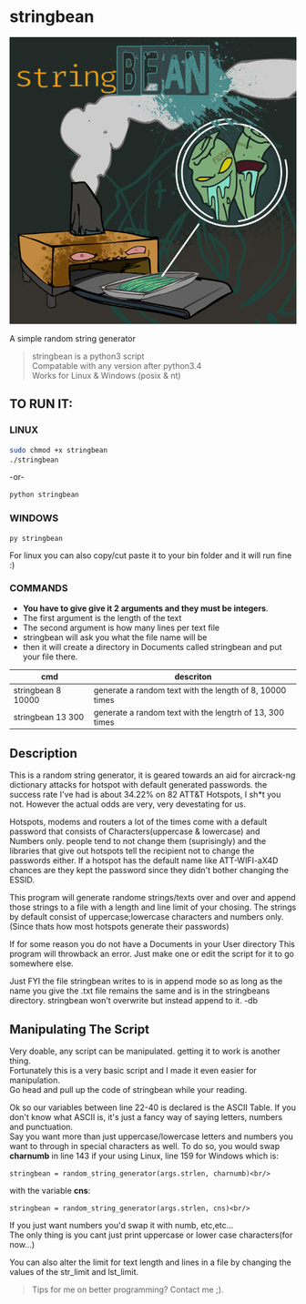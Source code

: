 # stringbean
![alt text](https://github.com/dirtybrie/stringbean/blob/%7Bdirt%7D/img/stringbean.png?raw=true)

A simple random string generator

> stringbean is a python3 script<br/>
> Compatable with any version after python3.4<br/>
> Works for Linux & Windows (posix & nt)<br/>

## __TO RUN IT:__
### LINUX
```bash
sudo chmod +x stringbean
./stringbean
```
-or-
```bash
python stringbean
```
### WINDOWS
```
py stringbean
```
For linux you can also copy/cut paste it to your bin folder and it will run fine :)

### COMMANDS
* __You have to give give it 2 arguments and they must be integers__.
* The first argument is the length of the text
* The second argument is how many lines per text file
* stringbean will ask you what the file name will be
* then it will create a directory in Documents called stringbean and put your file there.

| cmd | descriton |
| --- | --- |
|stringbean 8 10000 | generate a random text with the length of 8, 10000 times |
|stringbean 13 300 | generate a random text with the lengtrh of 13, 300 times |

## Description

This is a random string generator, it is geared towards an aid for aircrack-ng 
dictionary attacks for hotspot with default generated passwords.
the success rate I've had is about 34.22% on 82 ATT&T Hotspots, I sh*t you not.
However the actual odds are very, very devestating for us.
 
Hotspots, modems and routers a lot of the times come with a default password that 
consists of Characters(uppercase & lowercase) and Numbers only. people tend to not
change them (suprisingly) and the libraries that give out hotspots tell the recipient 
not to change the passwords either. If a hotspot has the default name like
ATT-WIFI-aX4D chances are they kept the password since they didn't bother
changing the ESSID.
 
This program will generate randome strings/texts over and over and append those
strings to a file with a length and line limit of your chosing.
The strings by default consist of uppercase;lowercase characters and numbers only.
(Since thats how most hotspots generate their passwords)

If for some reason you do not have a Documents in your User directory
This program will throwback an error. Just make one
or edit the script for it to go somewhere else.

Just FYI the file stringbean writes to is in append mode so as long
as the name you give the .txt file remains the same and is in the
stringbeans directory.
stringbean won't overwrite but instead append to it.
-db

## Manipulating The Script

Very doable, any script can be manipulated. getting it to work is another thing.<br/>
Fortunately this is a very basic script and I made it even easier for manipulation.</br>
Go head and pull up the code of stringbean while your reading.

Ok so our variables between line 22-40 is declared is the ASCII Table.
If you don't know what ASCII is, it's just a fancy way of saying letters, numbers and punctuation.<br/>
Say you want more than just uppercase/lowercase letters and numbers
you want to through in special characters as well. To do so, you would
swap **charnumb** in line 143 if your using Linux, line 159 for Windows which is:<br/>
```
stringbean = random_string_generator(args.strlen, charnumb)<br/>
```
with the variable **cns**:<br/>
```
stringbean = random_string_generator(args.strlen, cns)<br/>
```
If you just want numbers you'd swap it with numb, etc,etc...<br/>
The only thing is you cant just print uppercase or lower case characters(for now...)<br/>

You can also alter the limit for text length and lines in a file
by changing the values of the str_limit and lst_limit.

> Tips for me on better programming? Contact me ;).


